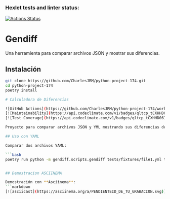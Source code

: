 ### Hexlet tests and linter status:
[![Actions Status](https://github.com/CharlesJRM/python-project-174/actions/workflows/hexlet-check.yml/badge.svg)](https://github.com/CharlesJRM/python-project-174/actions)

# Gendiff

Una herramienta para comparar archivos JSON y mostrar sus diferencias.

## Instalación
```bash
git clone https://github.com/CharlesJRM/python-project-174.git
cd python-project-174
poetry install

# Calculadora de Diferencias

![GitHub Actions](https://github.com/CharlesJRM/python-project-174/workflows/Python%20package/badge.svg)
[![Maintainability](https://api.codeclimate.com/v1/badges/qltcp_tCXHHD06IOhoPNQP/maintainability)](https://codeclimate.com/github/CharlesJRM/python-project-174/maintainability)
[![Test Coverage](https://api.codeclimate.com/v1/badges/qltcp_tCXHHD06IOhoPNQP/test_coverage)](https://codeclimate.com/github/CharlesJRM/python-project-174/test_coverage)

Proyecto para comparar archivos JSON y YML mostrando sus diferencias de manera clara.

## Uso con YAML

Comparar dos archivos YAML:

```bash
poetry run python -m gendiff.scripts.gendiff tests/fixtures/file1.yml tests/fixtures/file2.yml


## Demostracion ASCIINEMA

Demostración con **Asciinema**:
```markdown
[![asciicast](https://asciinema.org/a/PENDIENTEID_DE_TU_GRABACION.svg)](https://asciinema.org/a/ID_DE_TU_GRABACION)
